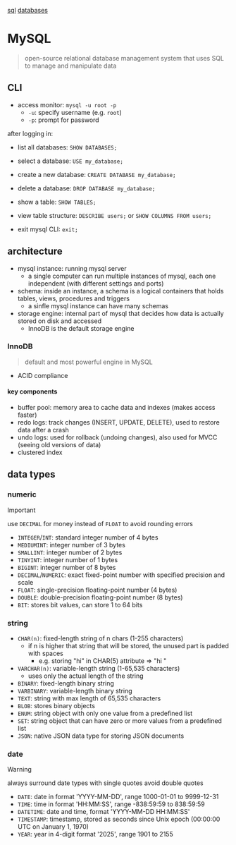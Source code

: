 [sql](./sql.md)
[databases](./databases.md)

# MySQL

> open-source relational database management system that uses SQL to manage and manipulate data

## CLI

- access monitor: `mysql -u root -p`
  - `-u`: specify username (e.g. `root`)
  - `-p`: prompt for password

after logging in:

- list all databases: `SHOW DATABASES;`
- select a database: `USE my_database;`
- create a new database: `CREATE DATABASE my_database;`
- delete a database: `DROP DATABASE my_database;`

- show a table: `SHOW TABLES;`
- view table structure: `DESCRIBE users;` or `SHOW COLUMNS FROM users;`

- exit mysql CLI: `exit;`

## architecture

- mysql instance: running mysql server
  - a single computer can run multiple instances of mysql, each one independent (with different settings and ports)
- schema: inside an instance, a schema is a logical containers that holds tables, views, procedures and triggers
  - a sinfle mysql instance can have many schemas
- storage engine: internal part of mysql that decides how data is actually stored on disk and accessed
  - InnoDB is the default storage engine

### InnoDB

> default and most powerful engine in MySQL

- ACID compliance

#### key components

- buffer pool: memory area to cache data and indexes (makes access faster)
- redo logs: track changes (INSERT, UPDATE, DELETE), used to restore data after a crash
- undo logs: used for rollback (undoing changes), also used for MVCC (seeing old versions of data)
- clustered index

## data types

### numeric

> [!IMPORTANT]
> use `DECIMAL` for money instead of `FLOAT` to avoid rounding errors

- `INTEGER`/`INT`: standard integer number of 4 bytes
- `MEDIUMINT`: integer number of 3 bytes
- `SMALLINT`: integer number of 2 bytes
- `TINYINT`: integer number of 1 bytes
- `BIGINT`: integer number of 8 bytes
- `DECIMAL`/`NUMERIC`: exact fixed-point number with specified precision and scale
- `FLOAT`: single-precision floating-point number (4 bytes)
- `DOUBLE`: double-precision floating-point number (8 bytes)
- `BIT`: stores bit values, can store 1 to 64 bits

### string

- `CHAR(n)`: fixed-length string of n chars (1-255 characters)
  - if n is higher that string that will be stored, the unused part is padded with spaces
    - e.g. storing "hi" in CHAR(5) attribute => "hi   "
- `VARCHAR(n)`: variable-length string (1-65,535 characters)
  - uses only the actual length of the string
- `BINARY`: fixed-length binary string
- `VARBINARY`: variable-length binary string
- `TEXT`: string with max length of 65,535 characters
- `BLOB`: stores binary objects
- `ENUM`: string object with only one value from a predefined list
- `SET`: string object that can have zero or more values from a predefined list
- `JSON`: native JSON data type for storing JSON documents

### date

> [!WARNING]
> always surround date types with single quotes
> avoid double quotes

- `DATE`: date in format 'YYYY-MM-DD', range 1000-01-01 to 9999-12-31
- `TIME`: time in format 'HH:MM:SS', range -838:59:59 to 838:59:59
- `DATETIME`: date and time, format 'YYYY-MM-DD HH:MM:SS'
- `TIMESTAMP`: timestamp, stored as seconds since Unix epoch (00:00:00 UTC on January 1, 1970)
- `YEAR`: year in 4-digit format '2025', range 1901 to 2155
